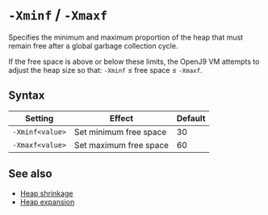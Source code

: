 <!--
* Copyright (c) 2017, 2018 IBM Corp. and others
*
* This program and the accompanying materials are made
* available under the terms of the Eclipse Public License 2.0
* which accompanies this distribution and is available at
* https://www.eclipse.org/legal/epl-2.0/ or the Apache
* License, Version 2.0 which accompanies this distribution and
* is available at https://www.apache.org/licenses/LICENSE-2.0.
*
* This Source Code may also be made available under the
* following Secondary Licenses when the conditions for such
* availability set forth in the Eclipse Public License, v. 2.0
* are satisfied: GNU General Public License, version 2 with
* the GNU Classpath Exception [1] and GNU General Public
* License, version 2 with the OpenJDK Assembly Exception [2].
*
* [1] https://www.gnu.org/software/classpath/license.html
* [2] http://openjdk.java.net/legal/assembly-exception.html
*
* SPDX-License-Identifier: EPL-2.0 OR Apache-2.0 OR GPL-2.0 WITH
* Classpath-exception-2.0 OR LicenseRef-GPL-2.0 WITH Assembly-exception
-->

# `-Xminf` / `-Xmaxf`


Specifies the minimum and maximum proportion of the heap that must remain free after a global garbage collection cycle.

If the free space is above or below these limits, the OpenJ9 VM attempts to adjust the heap size so that: `-Xminf` &le; free space &le; `-Xmaxf`.

## Syntax

| Setting        | Effect                 | Default |
|----------------|------------------------|---------|
|`-Xminf<value>` | Set minimum free space | 30      |
|`-Xmaxf<value>` | Set maximum free space | 60      |

## See also

- [Heap shrinkage](https://www.ibm.com/support/knowledgecenter/SSYKE2_8.0.0/com.ibm.java.vm.80.doc/docs/mm_gc_heapshrinkage.html)
- [Heap expansion](https://www.ibm.com/support/knowledgecenter/SSYKE2_8.0.0/com.ibm.java.vm.80.doc/docs/mm_gc_heapexpansion.html)


<!-- ==== END OF TOPIC ==== xminf.md ==== -->
<!-- ==== END OF TOPIC ==== xmaxf.md ==== -->
